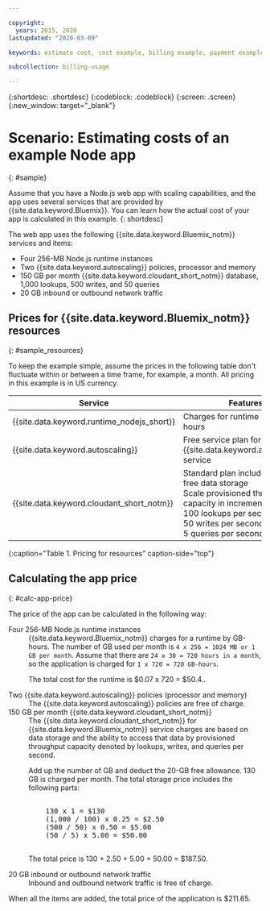 ```yaml
---

copyright:
  years: 2015, 2020
lastupdated: "2020-03-09"

keywords: estimate cost, cost example, billing example, payment example, calculating app price

subcollection: billing-usage

---
```


{:shortdesc: .shortdesc}
{:codeblock: .codeblock}
{:screen: .screen}
{:new_window: target="_blank"}

# Scenario: Estimating costs of an example Node app
{: #sample}

Assume that you have a Node.js web app with scaling capabilities, and the app uses several services that are provided by {{site.data.keyword.Bluemix}}. You can learn how the actual cost of your app is calculated in this example. 
{: shortdesc}

The web app uses the following {{site.data.keyword.Bluemix_notm}} services and items:

* Four 256-MB Node.js runtime instances
* Two {{site.data.keyword.autoscaling}} policies, processor and memory
* 150 GB per month {{site.data.keyword.cloudant_short_notm}} database, 1,000 lookups, 500 writes, and 50 queries
* 20 GB inbound or outbound network traffic


## Prices for {{site.data.keyword.Bluemix_notm}} resources
{: #sample_resources}

To keep the example simple, assume the prices in the following table don't fluctuate within or between a time frame, for example, a month. All pricing in this example is in US currency.

| Service                           |	Features                                                            |	Price             |
|-----------------------------------|---------------------------------------------------------------------|-------------------|
| {{site.data.keyword.runtime_nodejs_short}}                   |	Charges for runtime by GB-hours          |	$0.07 USD/GB-hour | 
| {{site.data.keyword.autoscaling}} |	Free service plan for the {{site.data.keyword.autoscaling}} service |	Free              |
| {{site.data.keyword.cloudant_short_notm}} | Standard plan includes 20 GB of free data storage</br>Scale provisioned throughput capacity in increments of:</br>100 lookups per second</br>50 writes per second</br>5 queries per second | $1.00 USD/GB of data storage</br>$0.25 USD/Lookup per second</br>$0.50 USD/Write per second</br>$5.00 USD/Query per second |
{:caption="Table 1. Pricing for resources" caption-side="top"}


## Calculating the app price
{: #calc-app-price}

The price of the app can be calculated in the following way:

<dl>
<dt>Four 256-MB Node.js runtime instances</dt>
<dd>{{site.data.keyword.Bluemix_notm}} charges for a runtime by GB-hours. The number of GB used per month is <code>4 x 256 = 1024 MB or 1 GB per month</code>. Assume that there are <code>24 x 30 = 720 hours in a month</code>, so the application is charged for <code>1 x 720 = 720 GB-hours</code>.
<p>
The total cost for the runtime is $0.07 x 720 = $50.4.</code>.</p></dd>

<dt>Two {{site.data.keyword.autoscaling}} policies (processor and memory)</dt>
<dd>The {{site.data.keyword.autoscaling}} policies are free of charge.</dd>

<dt>150 GB per month {{site.data.keyword.cloudant_short_notm}}</dt>
<dd>The {{site.data.keyword.cloudant_short_notm}} for {{site.data.keyword.Bluemix_notm}} service charges are based on data storage and the ability to access that data by provisioned throughput capacity denoted by lookups, writes, and queries per second.
<p>
Add up the number of GB and deduct the 20-GB free allowance. 130 GB is charged per month. The total storage price includes the following parts:</p>
<pre class="codeblock">
<codeblock>
    130 x 1 = $130
    (1,000 / 100) x 0.25 = $2.50
    (500 / 50) x 0.50 = $5.00
    (50 / 5) x 5.00 = $50.00
</codeblock>
</pre>
<p>
The total price is 130 + 2.50 + 5.00 + 50.00 = $187.50.</p></dd>

<dt>20 GB inbound or outbound network traffic</dt>
<dd>Inbound and outbound network traffic is free of charge.</dd>

</dl>

When all the items are added, the total price of the application is $211.65.
